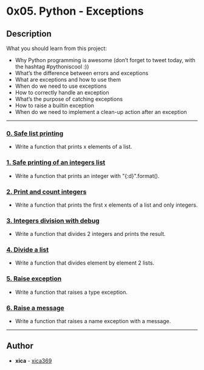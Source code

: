 # 0x05. Python - Exceptions

## Description
What you should learn from this project:

* Why Python programming is awesome (don’t forget to tweet today, with the hashtag #pythoniscool :))
* What’s the difference between errors and exceptions
* What are exceptions and how to use them
* When do we need to use exceptions
* How to correctly handle an exception
* What’s the purpose of catching exceptions
* How to raise a builtin exception
* When do we need to implement a clean-up action after an exception

---

### [0. Safe list printing](./0-safe_print_list.py)
* Write a function that prints x elements of a list.


### [1. Safe printing of an integers list](./1-safe_print_integer.py)
* Write a function that prints an integer with "{:d}".format().


### [2. Print and count integers](./2-safe_print_list_integers.py)
* Write a function that prints the first x elements of a list and only integers.


### [3. Integers division with debug](./3-safe_print_division.py)
* Write a function that divides 2 integers and prints the result.


### [4. Divide a list](./4-list_division.py)
* Write a function that divides element by element 2 lists.


### [5. Raise exception](./5-raise_exception.py)
* Write a function that raises a type exception.


### [6. Raise a message](./6-raise_exception_msg.py)
* Write a function that raises a name exception with a message.

---

## Author
* **xica** - [xica369](https://github.com/xica369)